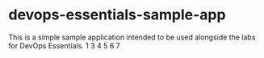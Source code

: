 # devops-essentials-sample-app

This is a simple sample application intended to be used alongside the labs for DevOps Essentials.
1
3
4
5
6
7
